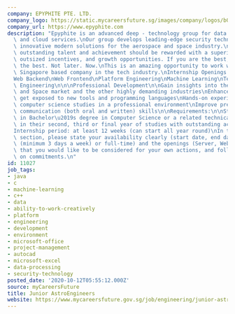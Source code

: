 ```yaml
---
company: EPYPHITE PTE. LTD.
company_logo: https://static.mycareersfuture.sg/images/company/logos/b04ec06c580344b4943aebd090e5c034/epyphite.png
company_url: https://www.epyphite.com
description: "Epyphite is an advanced deep - technology group for data processing\
  \ and cloud services.\nOur group develops leading-edge security technology and creates\
  \ innovative modern solutions for the aerospace and space industry.\nWe thrive with\
  \ outstanding talent and achievement should be rewarded with a superior work environment,\
  \ outsized incentives, and growth opportunities. If you are the best, you deserve\
  \ the best. Not later. Now.\nThis is an amazing opportunity to work with a fast-growing\
  \ Singapore based company in the tech industry.\nInternship Openings:\n\n\nServer\n\
  Web Backend\nWeb Frontend\nPlatform Engineering\nMachine Learning\nTechOps\nData\
  \ Engineering\n\n\nProfessional Development\n\nGain insights into the Aerospace\
  \ and Space market and the other highly demanding industries\nEnhance coding skills;\
  \ get exposed to new tools and programming languages\nHands-on experience to apply\
  \ computer science studies in a professional environment\nImprove presentation and\
  \ communication (both oral and written) skills\n\nRequirements:\n\nStudents or Graduates\
  \ in Bachelor\u2019s degree in Computer Science or a related technical field\nStudents\
  \ in their second, third or final year of studies with outstanding academic results\n\
  Internship period: at least 12 weeks (can start all year round)\nIn the comments\
  \ section, please state your availability clearly (start date, end date, part-time\
  \ (minimum 3 days a week) or full-time) and the openings (Server, Web Frontend etc)\
  \ that you would like to be considered for your own actions, and follow through\
  \ on commitments.\n"
id: 11027
job_tags:
- java
- c
- machine-learning
- c++
- data
- ability-to-work-creatively
- platform
- engineering
- development
- environment
- microsoft-office
- project-management
- autocad
- microsoft-excel
- data-processing
- security-technology
posted_date: '2020-10-12T05:55:12.000Z'
source: myCareersFuture
title: Junior AstroEngineers
website: https://www.mycareersfuture.gov.sg/job/engineering/junior-astroengineers-epyphite-2cf7773d3c532b4944069a168cb58c92
---
```

